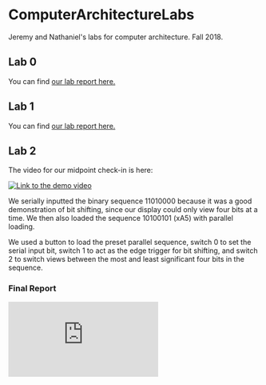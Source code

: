 # ComputerArchitectureLabs
Jeremy and Nathaniel's labs for computer architecture. Fall 2018.

## Lab 0

You can find [our lab report here.](https://github.com/jeremycryan/ComputerArchitectureLabs/blob/master/Lab0/0Lab_report.md)

## Lab 1

You can find [our lab report here.](https://github.com/jeremycryan/ComputerArchitectureLabs/blob/master/Lab1/report.md)

## Lab 2

The video for our midpoint check-in is here:

[![Link to the demo video](https://img.youtube.com/vi/HMa1pN-8iqU/0.jpg)](https://www.youtube.com/watch?v=HMa1pN-8iqU)

We serially inputted the binary sequence 11010000 because it was a good demonstration of bit shifting, since our display could only view four bits at a time. We then also loaded the sequence 10100101 (xA5) with parallel loading.

We used a button to load the preset parallel sequence, switch 0 to set the serial input bit, switch 1 to act as the edge trigger for bit shifting, and switch 2 to switch views between the most and least significant four bits in the sequence.

### Final Report
![Report](https://github.com/jeremycryan/ComputerArchitectureLabs/blob/master/Lab2/report.md)
